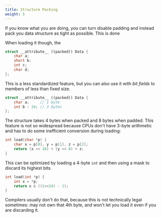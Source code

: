 ```yaml
---
title: Structure Packing
weight: 5
---
```


If you know what you are doing, you can turn disable padding and instead pack you data structure as tight as possible. This is done

When loading it though, the

```cpp
struct __attribute__ ((packed)) Data {
    char a;
    short b;
    int c;
    char d;
};
```

This is a less standardized feature, but you can also use it with *bit fields* to members of less than fixed size.

```cpp
struct __attribute__ ((packed)) Data {
    char a;     // 1 byte
    int b : 24; // 3 bytes
};
```

The structure takes 4 bytes when packed and 8 bytes when padded. This feature is not so widespread because CPUs don't have 3-byte arithmetic and has to do some inefficient conversion during loading:

```cpp
int load(char *p) {
    char x = p[0], y = p[1], z = p[2];
    return (x << 16) + (y << 8) + z;
}
```

This can be optimized by loading a 4-byte `int` and then using a mask to discard its highest bits.

```cpp
int load(int *p) {
    int x = *p;
    return x & ((1<<24) - 1);
}
```

Compilers usually don't do that, because this is not technically legal sometimes: may not own that 4th byte, and won't let you load it even if you are discarding it.
